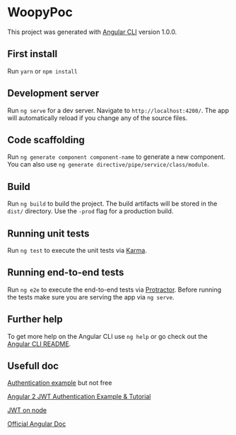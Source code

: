 # WoopyPoc

This project was generated with [Angular CLI](https://github.com/angular/angular-cli) version 1.0.0.

## First install
Run `yarn` or `npm install`

## Development server

Run `ng serve` for a dev server. Navigate to `http://localhost:4200/`. The app will automatically reload if you change any of the source files.

## Code scaffolding

Run `ng generate component component-name` to generate a new component. You can also use `ng generate directive/pipe/service/class/module`.

## Build

Run `ng build` to build the project. The build artifacts will be stored in the `dist/` directory. Use the `-prod` flag for a production build.

## Running unit tests

Run `ng test` to execute the unit tests via [Karma](https://karma-runner.github.io).

## Running end-to-end tests

Run `ng e2e` to execute the end-to-end tests via [Protractor](http://www.protractortest.org/).
Before running the tests make sure you are serving the app via `ng serve`.

## Further help

To get more help on the Angular CLI use `ng help` or go check out the [Angular CLI README](https://github.com/angular/angular-cli/blob/master/README.md).

## Usefull doc 
[Authentication example](https://auth0.com/blog/angular-2-authentication/) but not free

[Angular 2 JWT Authentication Example & Tutorial](http://jasonwatmore.com/post/2016/08/16/angular-2-jwt-authentication-example-tutorial)

[JWT on node](https://scotch.io/tutorials/authenticate-a-node-js-api-with-json-web-tokens)

[Official Angular Doc](https://angular.io/docs/ts/latest/guide/)
